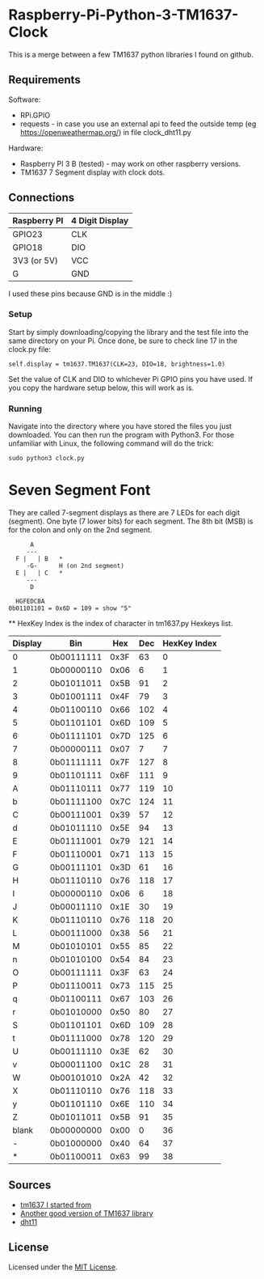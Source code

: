 # Raspberry-Pi-Python-3-TM1637-Clock

This is a merge between a few TM1637 python libraries I found on github.

## Requirements
Software:
* RPi.GPIO
* requests - in case you use an external api to feed the outside temp (eg https://openweathermap.org/) in file clock_dht11.py

Hardware:
* Raspberry PI 3 B (tested) - may work on other raspberry versions.
* TM1637 7 Segment display with clock dots.

## Connections

Raspberry PI  | 4 Digit Display
------------- | ---------------
GPIO23        | CLK
GPIO18        | DIO
3V3 (or 5V)   | VCC
G             | GND

I used these pins because GND is in the middle :)

### Setup

Start by simply downloading/copying the library and the test file into the same directory on your Pi. 
Once done, be sure to check line 17 in the clock.py file:
```
self.display = tm1637.TM1637(CLK=23, DIO=18, brightness=1.0)
```
Set the value of CLK and DIO to whichever Pi GPIO pins you have used. If you copy the hardware setup below, this will work as is.

### Running

Navigate into the directory where you have stored the files you just downloaded. You can then run the program with Python3. For those unfamiliar with Linux, the following command will do the trick: 
```
sudo python3 clock.py
```

# Seven Segment Font

They are called 7-segment displays as there are 7 LEDs for each digit (segment).
One byte (7 lower bits) for each segment. The 8th bit (MSB) is for the colon and only on the 2nd segment.

```
      A
     ---
  F |   | B   *
     -G-      H (on 2nd segment)
  E |   | C   *
     ---
      D

  HGFEDCBA
0b01101101 = 0x6D = 109 = show "5"
```

** HexKey Index is the index of character in tm1637.py Hexkeys list.

Display | Bin        | Hex  | Dec | HexKey Index
------- | ---------- | ---- | --- | ------------
0       | 0b00111111 | 0x3F | 63  | 0
1       | 0b00000110 | 0x06 | 6   | 1
2       | 0b01011011 | 0x5B | 91  | 2
3       | 0b01001111 | 0x4F | 79  | 3
4       | 0b01100110 | 0x66 | 102 | 4
5       | 0b01101101 | 0x6D | 109 | 5
6       | 0b01111101 | 0x7D | 125 | 6
7       | 0b00000111 | 0x07 | 7   | 7
8       | 0b01111111 | 0x7F | 127 | 8
9       | 0b01101111 | 0x6F | 111 | 9
A       | 0b01110111 | 0x77 | 119 | 10
b       | 0b01111100 | 0x7C | 124 | 11
C       | 0b00111001 | 0x39 | 57  | 12
d       | 0b01011110 | 0x5E | 94  | 13
E       | 0b01111001 | 0x79 | 121 | 14
F       | 0b01110001 | 0x71 | 113 | 15
G       | 0b00111101 | 0x3D | 61  | 16
H       | 0b01110110 | 0x76 | 118 | 17
I       | 0b00000110 | 0x06 | 6   | 18
J       | 0b00011110 | 0x1E | 30  | 19
K       | 0b01110110 | 0x76 | 118 | 20
L       | 0b00111000 | 0x38 | 56  | 21
M       | 0b01010101 | 0x55 | 85  | 22
n       | 0b01010100 | 0x54 | 84  | 23
O       | 0b00111111 | 0x3F | 63  | 24
P       | 0b01110011 | 0x73 | 115 | 25
q       | 0b01100111 | 0x67 | 103 | 26
r       | 0b01010000 | 0x50 | 80  | 27
S       | 0b01101101 | 0x6D | 109 | 28
t       | 0b01111000 | 0x78 | 120 | 29
U       | 0b00111110 | 0x3E | 62  | 30
v       | 0b00011100 | 0x1C | 28  | 31
W       | 0b00101010 | 0x2A | 42  | 32
X       | 0b01110110 | 0x76 | 118 | 33
y       | 0b01101110 | 0x6E | 110 | 34
Z       | 0b01011011 | 0x5B | 91  | 35
blank   | 0b00000000 | 0x00 | 0   | 36
\-      | 0b01000000 | 0x40 | 64  | 37
\*      | 0b01100011 | 0x63 | 99  | 38



## Sources
* [tm1637 I started from](https://github.com/mcauser/micropython-tm1637)
* [Another good version of TM1637 library](https://github.com/Michael-Kirkpatrick/tm1637-pi-python)
* [dht11](https://github.com/szazo/DHT11_Python)

## License

Licensed under the [MIT License](http://opensource.org/licenses/MIT).
